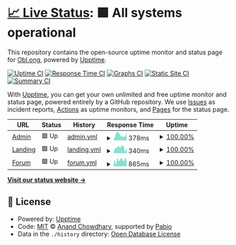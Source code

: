 # [📈 Live Status](https://status.obl.ong): <!--live status--> **🟩 All systems operational**

This repository contains the open-source uptime monitor and status page for [Obl.ong](https://obl.ong), powered by [Upptime](https://github.com/upptime/upptime).

[![Uptime CI](https://github.com/obl-ong/status/workflows/Uptime%20CI/badge.svg)](https://github.com/obl-ong/status/actions?query=workflow%3A%22Uptime+CI%22)
[![Response Time CI](https://github.com/obl-ong/status/workflows/Response%20Time%20CI/badge.svg)](https://github.com/obl-ong/status/actions?query=workflow%3A%22Response+Time+CI%22)
[![Graphs CI](https://github.com/obl-ong/status/workflows/Graphs%20CI/badge.svg)](https://github.com/obl-ong/status/actions?query=workflow%3A%22Graphs+CI%22)
[![Static Site CI](https://github.com/obl-ong/status/workflows/Static%20Site%20CI/badge.svg)](https://github.com/obl-ong/status/actions?query=workflow%3A%22Static+Site+CI%22)
[![Summary CI](https://github.com/obl-ong/status/workflows/Summary%20CI/badge.svg)](https://github.com/obl-ong/status/actions?query=workflow%3A%22Summary+CI%22)

With [Upptime](https://upptime.js.org), you can get your own unlimited and free uptime monitor and status page, powered entirely by a GitHub repository. We use [Issues](https://github.com/obl-ong/status/issues) as incident reports, [Actions](https://github.com/obl-ong/status/actions) as uptime monitors, and [Pages](https://status.obl.ong) for the status page.

<!--start: status pages-->
<!-- This summary is generated by Upptime (https://github.com/upptime/upptime) -->
<!-- Do not edit this manually, your changes will be overwritten -->
<!-- prettier-ignore -->
| URL | Status | History | Response Time | Uptime |
| --- | ------ | ------- | ------------- | ------ |
| <img alt="" src="https://icons.duckduckgo.com/ip3/admin.obl.ong.ico" height="13"> [Admin](https://admin.obl.ong/up) | 🟩 Up | [admin.yml](https://github.com/obl-ong/status/commits/HEAD/history/admin.yml) | <details><summary><img alt="Response time graph" src="./graphs/admin/response-time-week.png" height="20"> 378ms</summary><br><a href="https://status.obl.ong/history/admin"><img alt="Response time 500" src="https://img.shields.io/endpoint?url=https%3A%2F%2Fraw.githubusercontent.com%2Fobl-ong%2Fstatus%2FHEAD%2Fapi%2Fadmin%2Fresponse-time.json"></a><br><a href="https://status.obl.ong/history/admin"><img alt="24-hour response time 294" src="https://img.shields.io/endpoint?url=https%3A%2F%2Fraw.githubusercontent.com%2Fobl-ong%2Fstatus%2FHEAD%2Fapi%2Fadmin%2Fresponse-time-day.json"></a><br><a href="https://status.obl.ong/history/admin"><img alt="7-day response time 378" src="https://img.shields.io/endpoint?url=https%3A%2F%2Fraw.githubusercontent.com%2Fobl-ong%2Fstatus%2FHEAD%2Fapi%2Fadmin%2Fresponse-time-week.json"></a><br><a href="https://status.obl.ong/history/admin"><img alt="30-day response time 489" src="https://img.shields.io/endpoint?url=https%3A%2F%2Fraw.githubusercontent.com%2Fobl-ong%2Fstatus%2FHEAD%2Fapi%2Fadmin%2Fresponse-time-month.json"></a><br><a href="https://status.obl.ong/history/admin"><img alt="1-year response time 500" src="https://img.shields.io/endpoint?url=https%3A%2F%2Fraw.githubusercontent.com%2Fobl-ong%2Fstatus%2FHEAD%2Fapi%2Fadmin%2Fresponse-time-year.json"></a></details> | <details><summary><a href="https://status.obl.ong/history/admin">100.00%</a></summary><a href="https://status.obl.ong/history/admin"><img alt="All-time uptime 99.82%" src="https://img.shields.io/endpoint?url=https%3A%2F%2Fraw.githubusercontent.com%2Fobl-ong%2Fstatus%2FHEAD%2Fapi%2Fadmin%2Fuptime.json"></a><br><a href="https://status.obl.ong/history/admin"><img alt="24-hour uptime 100.00%" src="https://img.shields.io/endpoint?url=https%3A%2F%2Fraw.githubusercontent.com%2Fobl-ong%2Fstatus%2FHEAD%2Fapi%2Fadmin%2Fuptime-day.json"></a><br><a href="https://status.obl.ong/history/admin"><img alt="7-day uptime 100.00%" src="https://img.shields.io/endpoint?url=https%3A%2F%2Fraw.githubusercontent.com%2Fobl-ong%2Fstatus%2FHEAD%2Fapi%2Fadmin%2Fuptime-week.json"></a><br><a href="https://status.obl.ong/history/admin"><img alt="30-day uptime 99.77%" src="https://img.shields.io/endpoint?url=https%3A%2F%2Fraw.githubusercontent.com%2Fobl-ong%2Fstatus%2FHEAD%2Fapi%2Fadmin%2Fuptime-month.json"></a><br><a href="https://status.obl.ong/history/admin"><img alt="1-year uptime 99.82%" src="https://img.shields.io/endpoint?url=https%3A%2F%2Fraw.githubusercontent.com%2Fobl-ong%2Fstatus%2FHEAD%2Fapi%2Fadmin%2Fuptime-year.json"></a></details>
| <img alt="" src="https://icons.duckduckgo.com/ip3/obl.ong.ico" height="13"> [Landing](https://obl.ong) | 🟩 Up | [landing.yml](https://github.com/obl-ong/status/commits/HEAD/history/landing.yml) | <details><summary><img alt="Response time graph" src="./graphs/landing/response-time-week.png" height="20"> 340ms</summary><br><a href="https://status.obl.ong/history/landing"><img alt="Response time 370" src="https://img.shields.io/endpoint?url=https%3A%2F%2Fraw.githubusercontent.com%2Fobl-ong%2Fstatus%2FHEAD%2Fapi%2Flanding%2Fresponse-time.json"></a><br><a href="https://status.obl.ong/history/landing"><img alt="24-hour response time 121" src="https://img.shields.io/endpoint?url=https%3A%2F%2Fraw.githubusercontent.com%2Fobl-ong%2Fstatus%2FHEAD%2Fapi%2Flanding%2Fresponse-time-day.json"></a><br><a href="https://status.obl.ong/history/landing"><img alt="7-day response time 340" src="https://img.shields.io/endpoint?url=https%3A%2F%2Fraw.githubusercontent.com%2Fobl-ong%2Fstatus%2FHEAD%2Fapi%2Flanding%2Fresponse-time-week.json"></a><br><a href="https://status.obl.ong/history/landing"><img alt="30-day response time 363" src="https://img.shields.io/endpoint?url=https%3A%2F%2Fraw.githubusercontent.com%2Fobl-ong%2Fstatus%2FHEAD%2Fapi%2Flanding%2Fresponse-time-month.json"></a><br><a href="https://status.obl.ong/history/landing"><img alt="1-year response time 370" src="https://img.shields.io/endpoint?url=https%3A%2F%2Fraw.githubusercontent.com%2Fobl-ong%2Fstatus%2FHEAD%2Fapi%2Flanding%2Fresponse-time-year.json"></a></details> | <details><summary><a href="https://status.obl.ong/history/landing">100.00%</a></summary><a href="https://status.obl.ong/history/landing"><img alt="All-time uptime 100.00%" src="https://img.shields.io/endpoint?url=https%3A%2F%2Fraw.githubusercontent.com%2Fobl-ong%2Fstatus%2FHEAD%2Fapi%2Flanding%2Fuptime.json"></a><br><a href="https://status.obl.ong/history/landing"><img alt="24-hour uptime 100.00%" src="https://img.shields.io/endpoint?url=https%3A%2F%2Fraw.githubusercontent.com%2Fobl-ong%2Fstatus%2FHEAD%2Fapi%2Flanding%2Fuptime-day.json"></a><br><a href="https://status.obl.ong/history/landing"><img alt="7-day uptime 100.00%" src="https://img.shields.io/endpoint?url=https%3A%2F%2Fraw.githubusercontent.com%2Fobl-ong%2Fstatus%2FHEAD%2Fapi%2Flanding%2Fuptime-week.json"></a><br><a href="https://status.obl.ong/history/landing"><img alt="30-day uptime 100.00%" src="https://img.shields.io/endpoint?url=https%3A%2F%2Fraw.githubusercontent.com%2Fobl-ong%2Fstatus%2FHEAD%2Fapi%2Flanding%2Fuptime-month.json"></a><br><a href="https://status.obl.ong/history/landing"><img alt="1-year uptime 100.00%" src="https://img.shields.io/endpoint?url=https%3A%2F%2Fraw.githubusercontent.com%2Fobl-ong%2Fstatus%2FHEAD%2Fapi%2Flanding%2Fuptime-year.json"></a></details>
| <img alt="" src="https://icons.duckduckgo.com/ip3/forum.obl.ong.ico" height="13"> [Forum](https://forum.obl.ong) | 🟩 Up | [forum.yml](https://github.com/obl-ong/status/commits/HEAD/history/forum.yml) | <details><summary><img alt="Response time graph" src="./graphs/forum/response-time-week.png" height="20"> 865ms</summary><br><a href="https://status.obl.ong/history/forum"><img alt="Response time 806" src="https://img.shields.io/endpoint?url=https%3A%2F%2Fraw.githubusercontent.com%2Fobl-ong%2Fstatus%2FHEAD%2Fapi%2Fforum%2Fresponse-time.json"></a><br><a href="https://status.obl.ong/history/forum"><img alt="24-hour response time 801" src="https://img.shields.io/endpoint?url=https%3A%2F%2Fraw.githubusercontent.com%2Fobl-ong%2Fstatus%2FHEAD%2Fapi%2Fforum%2Fresponse-time-day.json"></a><br><a href="https://status.obl.ong/history/forum"><img alt="7-day response time 865" src="https://img.shields.io/endpoint?url=https%3A%2F%2Fraw.githubusercontent.com%2Fobl-ong%2Fstatus%2FHEAD%2Fapi%2Fforum%2Fresponse-time-week.json"></a><br><a href="https://status.obl.ong/history/forum"><img alt="30-day response time 806" src="https://img.shields.io/endpoint?url=https%3A%2F%2Fraw.githubusercontent.com%2Fobl-ong%2Fstatus%2FHEAD%2Fapi%2Fforum%2Fresponse-time-month.json"></a><br><a href="https://status.obl.ong/history/forum"><img alt="1-year response time 806" src="https://img.shields.io/endpoint?url=https%3A%2F%2Fraw.githubusercontent.com%2Fobl-ong%2Fstatus%2FHEAD%2Fapi%2Fforum%2Fresponse-time-year.json"></a></details> | <details><summary><a href="https://status.obl.ong/history/forum">100.00%</a></summary><a href="https://status.obl.ong/history/forum"><img alt="All-time uptime 100.00%" src="https://img.shields.io/endpoint?url=https%3A%2F%2Fraw.githubusercontent.com%2Fobl-ong%2Fstatus%2FHEAD%2Fapi%2Fforum%2Fuptime.json"></a><br><a href="https://status.obl.ong/history/forum"><img alt="24-hour uptime 100.00%" src="https://img.shields.io/endpoint?url=https%3A%2F%2Fraw.githubusercontent.com%2Fobl-ong%2Fstatus%2FHEAD%2Fapi%2Fforum%2Fuptime-day.json"></a><br><a href="https://status.obl.ong/history/forum"><img alt="7-day uptime 100.00%" src="https://img.shields.io/endpoint?url=https%3A%2F%2Fraw.githubusercontent.com%2Fobl-ong%2Fstatus%2FHEAD%2Fapi%2Fforum%2Fuptime-week.json"></a><br><a href="https://status.obl.ong/history/forum"><img alt="30-day uptime 100.00%" src="https://img.shields.io/endpoint?url=https%3A%2F%2Fraw.githubusercontent.com%2Fobl-ong%2Fstatus%2FHEAD%2Fapi%2Fforum%2Fuptime-month.json"></a><br><a href="https://status.obl.ong/history/forum"><img alt="1-year uptime 100.00%" src="https://img.shields.io/endpoint?url=https%3A%2F%2Fraw.githubusercontent.com%2Fobl-ong%2Fstatus%2FHEAD%2Fapi%2Fforum%2Fuptime-year.json"></a></details>

<!--end: status pages-->

[**Visit our status website →**](https://status.obl.ong)

## 📄 License

- Powered by: [Upptime](https://github.com/upptime/upptime)
- Code: [MIT](./LICENSE) © [Anand Chowdhary](https://anandchowdhary.com), supported by [Pabio](https://pabio.com)
- Data in the `./history` directory: [Open Database License](https://opendatacommons.org/licenses/odbl/1-0/)
